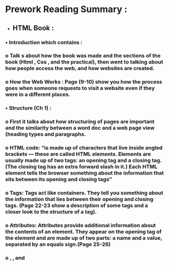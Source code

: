 # Prework Reading Summary :

+ ## HTML Book :
### •	Introduction which contains :
### o	Talk s about how the book was made and the sections of the book (Html , Css , and the practical), then went to talking about how people access the web, and how websites are created.
### o	How the Web Works : Page (9-10) show you how the process goes when someone requests to visit a website even if they were in a different places.
### •	Structure (Ch 1) :
### o	 First it talks about how structuring of pages are important and the similarity between a word doc and a web page view (heading types and paragraphs.
### o	HTML code: “is made up of characters that live inside angled brackets — these are called HTML elements. Elements are usually made up of two tags: an opening tag and a closing tag. (The closing tag has an extra forward slash in it.) Each HTML element tells the browser something about the information that sits between its opening and closing tags”
### o	Tags: Tags act like containers. They tell you something about the information that lies between their opening and closing tags. (Page 22-23 show a description of some tags and a closer look to the structure of a tag).
### o	Attributes: Attributes provide additional information about the contents of an element. They appear on the opening tag of the element and are made up of two parts: a name and a value, separated by an equals sign.(Page 25-26)
### o	<head> , <body> , and <title> tags and how they are written in html file and what they should contain.
### •	Extra Mark-up (Ch 8):
### o	HTML Evolution: HTML 4 Released 1997, XHTML 1.0 Released 2000, HTML5 Released 2000.
### o	DOCTYPE : Because there have been several versions of HTML, each web page should begin with a DOCTYPE declaration to tell a browser which version of HTML the page is using; Examples : 
### 	HTML 4 : <!DOCTYPE html PUBLIC 
### 	HTML5: <!DOCTYPE html>
### 	The use of a DOCTYPE can also help the browser to render a page correctly.
### o	Comments in HTML : <!-- --> : If you want to add a comment to your code that will not be visible in the user's browser, you can add the text between these characters: <!-- comment goes here -->
### o	Every HTML element can carry the id attribute. It is used to uniquely identify that element from other elements on the page. Its value should start with a letter or an underscore (not a number or any other character). It is important that no two elements on the same page have the same value for their id attributes (otherwise the value is no longer unique).


### o	Class Attribute: Every HTML element can also carry a class attribute. Sometimes, rather than uniquely identifying one element within a document, you will want a way to identify several elements as being different from the other elements on the page. For example, you might have some paragraphs of text that contain information that is more important than others and want to distinguish these elements, or you might want to differentiate between links that point to other pages on your own site and links that point to external sites. Example : 
### 	"<p class="important">"
### o	Block Elements: Some elements will always appear to start on a new line in the browser window. These are known as block level elements. Example :
### 	<h1>, <p>, <ul>, and <li>
### o	Inline Elements: Some elements will always appear to continue on the same line as their neighbouring elements. These are known as inline elements. Example :
### 	<a>, <b>, <em>, and <img>.
### o	Grouping Text & Elements In a Block (<div>): The <div> element allows you to group a set of elements together in one block-level box, a <div> element to contain comments from visitors.
### o	Grouping Text and Elements Inline (<span>): The <span> element acts like an inline equivalent of the <div> element. It is used to either:
### 	 Contain a section of text where there is no other suitable element to differentiate it from its surrounding text.
### 	2. Contain a number of inline elements.
### o	IFrames(<iframe>): An iframe is like a little window that has been cut into your page — and in that window you can see another page. The term iframe is an abbreviation of inline frame. One common use of iframes ) is to embed a Google Map into a page. The content of the iframe can be any html page (either located on the same server or anywhere else on the web).
### o	Escape Characters: There are some characters that are used in and reserved by HTML code.(For example, the left and right angled brackets.) Examples:
